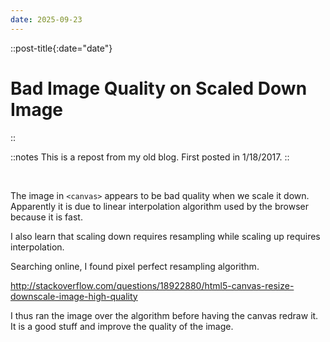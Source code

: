 ```yaml
---
date: 2025-09-23
---
```


::post-title{:date="date"}
# Bad Image Quality on Scaled Down Image
::

::notes
This is a repost from my old blog. First posted in 1/18/2017.
::

<br />

The image in `<canvas>` appears to be bad quality when we scale it down. Apparently it is due to linear interpolation algorithm used by the browser because it is fast.

I also learn that scaling down requires resampling while scaling up requires interpolation.

Searching online, I found pixel perfect resampling algorithm.

http://stackoverflow.com/questions/18922880/html5-canvas-resize-downscale-image-high-quality

I thus ran the image over the algorithm before having the canvas redraw it. It is a good stuff and improve the quality of the image.